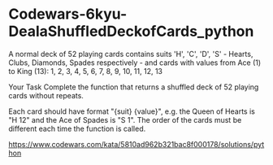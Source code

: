 # Codewars-6kyu-DealaShuffledDeckofCards_python


A normal deck of 52 playing cards contains suits 'H', 'C', 'D', 'S' - Hearts, Clubs, Diamonds, Spades respectively - and cards with values from Ace (1) to King (13): 1, 2, 3, 4, 5, 6, 7, 8, 9, 10, 11, 12, 13

Your Task
Complete the function that returns a shuffled deck of 52 playing cards without repeats.

Each card should have format "{suit} {value}", e.g. the Queen of Hearts is "H 12" and the Ace of Spades is "S 1". The order of the cards must be different each time the function is called.

https://www.codewars.com/kata/5810ad962b321bac8f000178/solutions/python







